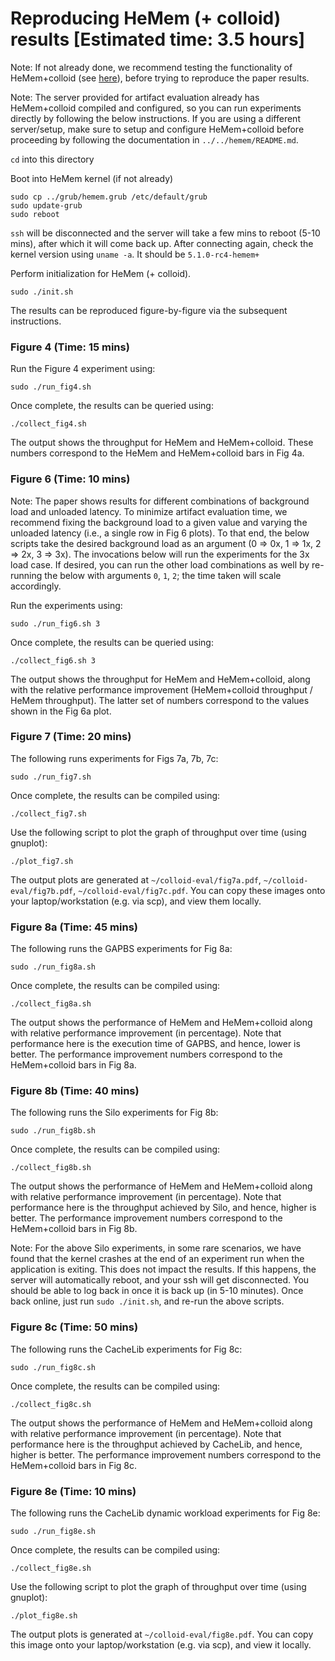 # Reproducing HeMem (+ colloid) results [Estimated time: 3.5 hours]

Note: If not already done, we recommend testing the functionality of HeMem+colloid (see [here](test.md)), before trying to reproduce the paper results.

Note: The server provided for artifact evaluation already has HeMem+colloid compiled and configured, so you can run experiments directly by following the below instructions. If you are using a different server/setup, make sure to setup and configure HeMem+colloid before proceeding by following the documentation in `../../hemem/README.md`.  

`cd` into this directory

Boot into HeMem kernel (if not already)

```
sudo cp ../grub/hemem.grub /etc/default/grub
sudo update-grub
sudo reboot 
```

`ssh` will be disconnected and the server will take a few mins to reboot (5-10 mins), after which it will come back up. After connecting again, check the kernel version using `uname -a`. It should be `5.1.0-rc4-hemem+`

Perform initialization for HeMem (+ colloid).

```
sudo ./init.sh
```

The results can be reproduced figure-by-figure via the subsequent instructions.

### Figure 4 (Time: 15 mins)

Run the Figure 4 experiment using:

```
sudo ./run_fig4.sh
```

Once complete, the results can be queried using:

```
./collect_fig4.sh
```

The output shows the throughput for HeMem and HeMem+colloid. These numbers correspond to the HeMem and HeMem+colloid bars in Fig 4a.

### Figure 6 (Time: 10 mins)

Note: The paper shows results for different combinations of background load and unloaded latency. To minimize artifact evaluation time, we recommend fixing the background load to a given value and varying the unloaded latency (i.e., a single row in Fig 6 plots). To that end, the below scripts take the desired background load as an argument (0 => 0x, 1 => 1x, 2 => 2x, 3 => 3x). The invocations below will run the experiments for the 3x load case. If desired, you can run the other load combinations as well by re-running the below with arguments `0`, `1`, `2`; the time taken will scale accordingly. 

Run the experiments using:

```
sudo ./run_fig6.sh 3
```

Once complete, the results can be queried using:

```
./collect_fig6.sh 3
```

The output shows the throughput for HeMem and HeMem+colloid, along with the relative performance improvement (HeMem+colloid throughput / HeMem throughput). The latter set of numbers correspond to the values shown in the Fig 6a plot.

### Figure 7 (Time: 20 mins)

The following runs experiments for Figs 7a, 7b, 7c:

```
sudo ./run_fig7.sh
```

Once complete, the results can be compiled using:

```
./collect_fig7.sh
```

Use the following script to plot the graph of throughput over time (using gnuplot):

```
./plot_fig7.sh
```

The output plots are generated at `~/colloid-eval/fig7a.pdf`, `~/colloid-eval/fig7b.pdf`, `~/colloid-eval/fig7c.pdf`. You can copy these images onto your laptop/workstation (e.g. via scp), and view them locally.

### Figure 8a (Time: 45 mins)

The following runs the GAPBS experiments for Fig 8a:

```
sudo ./run_fig8a.sh
```

Once complete, the results can be compiled using:

```
./collect_fig8a.sh
```

The output shows the performance of HeMem and HeMem+colloid along with relative performance improvement (in percentage). Note that performance here is the execution time of GAPBS, and hence, lower is better. The performance improvement numbers correspond to the HeMem+colloid bars in Fig 8a.

### Figure 8b (Time: 40 mins)

The following runs the Silo experiments for Fig 8b:

```
sudo ./run_fig8b.sh
```

Once complete, the results can be compiled using:

```
./collect_fig8b.sh
```

The output shows the performance of HeMem and HeMem+colloid along with relative performance improvement (in percentage). Note that performance here is the throughput achieved by Silo, and hence, higher is better. The performance improvement numbers correspond to the HeMem+colloid bars in Fig 8b.

Note: For the above Silo experiments, in some rare scenarios, we have found that the kernel crashes at the end of an experiment run when the application is exiting. This does not impact the results. If this happens, the server will automatically reboot, and your ssh will get disconnected. You should be able to log back in once it is back up (in 5-10 minutes). Once back online, just run `sudo ./init.sh`, and re-run the above scripts.

### Figure 8c (Time: 50 mins)

The following runs the CacheLib experiments for Fig 8c:

```
sudo ./run_fig8c.sh
```

Once complete, the results can be compiled using:

```
./collect_fig8c.sh
```

The output shows the performance of HeMem and HeMem+colloid along with relative performance improvement (in percentage). Note that performance here is the throughput achieved by CacheLib, and hence, higher is better. The performance improvement numbers correspond to the HeMem+colloid bars in Fig 8c.

### Figure 8e (Time: 10 mins)

The following runs the CacheLib dynamic workload experiments for Fig 8e:

```
sudo ./run_fig8e.sh
```

Once complete, the results can be compiled using:

```
./collect_fig8e.sh
```

Use the following script to plot the graph of throughput over time (using gnuplot):

```
./plot_fig8e.sh
```

The output plots is generated at `~/colloid-eval/fig8e.pdf`. You can copy this image onto your laptop/workstation (e.g. via scp), and view it locally.


